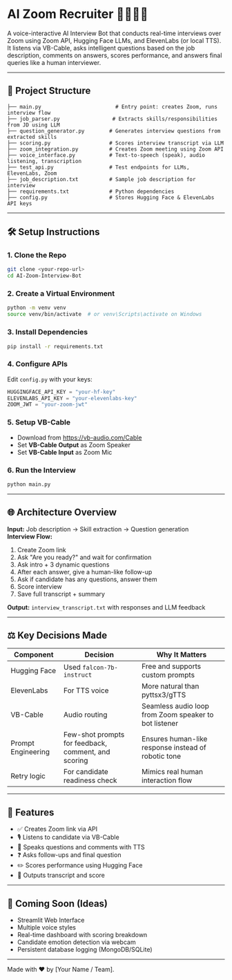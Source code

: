 # AI Zoom Recruiter 🧑‍💻🙋‍♂️

A voice-interactive AI Interview Bot that conducts real-time interviews over Zoom using Zoom API, Hugging Face LLMs, and ElevenLabs (or local TTS). It listens via VB-Cable, asks intelligent questions based on the job description, comments on answers, scores performance, and answers final queries like a human interviewer.

---

## 📂 Project Structure

```
├── main.py                        # Entry point: creates Zoom, runs interview flow
├── job_parser.py                 # Extracts skills/responsibilities from JD using LLM
├── question_generator.py        # Generates interview questions from extracted skills
├── scoring.py                   # Scores interview transcript via LLM
├── zoom_integration.py          # Creates Zoom meeting using Zoom API
├── voice_interface.py           # Text-to-speech (speak), audio listening, transcription
├── test_api.py                  # Test endpoints for LLMs, ElevenLabs, Zoom
├── job_description.txt          # Sample job description for interview
├── requirements.txt             # Python dependencies
├── config.py                    # Stores Hugging Face & ElevenLabs API keys
```

---

## 🛠️ Setup Instructions

### 1. Clone the Repo
```bash
git clone <your-repo-url>
cd AI-Zoom-Interview-Bot
```

### 2. Create a Virtual Environment
```bash
python -m venv venv
source venv/bin/activate  # or venv\Scripts\activate on Windows
```

### 3. Install Dependencies
```bash
pip install -r requirements.txt
```

### 4. Configure APIs
Edit `config.py` with your keys:
```python
HUGGINGFACE_API_KEY = "your-hf-key"
ELEVENLABS_API_KEY = "your-elevenlabs-key"
ZOOM_JWT = "your-zoom-jwt"
```

### 5. Setup VB-Cable
- Download from https://vb-audio.com/Cable
- Set **VB-Cable Output** as Zoom Speaker
- Set **VB-Cable Input** as Zoom Mic

### 6. Run the Interview
```bash
python main.py
```

---

## 🌐 Architecture Overview

**Input:** Job description → Skill extraction → Question generation  
**Interview Flow:**
1. Create Zoom link
2. Ask "Are you ready?" and wait for confirmation
3. Ask intro + 3 dynamic questions
4. After each answer, give a human-like follow-up
5. Ask if candidate has any questions, answer them
6. Score interview
7. Save full transcript + summary

**Output:** `interview_transcript.txt` with responses and LLM feedback

---

## ⚖️ Key Decisions Made

| Component | Decision | Why It Matters |
|----------|---------|----------------|
| Hugging Face | Used `falcon-7b-instruct` | Free and supports custom prompts |
| ElevenLabs | For TTS voice | More natural than pyttsx3/gTTS |
| VB-Cable | Audio routing | Seamless audio loop from Zoom speaker to bot listener |
| Prompt Engineering | Few-shot prompts for feedback, comment, and scoring | Ensures human-like response instead of robotic tone |
| Retry logic | For candidate readiness check | Mimics real human interaction flow |

---

## 🔧 Features
- ✅ Creates Zoom link via API
- 🎙️ Listens to candidate via VB-Cable
- 🎤 Speaks questions and comments with TTS
- ❓ Asks follow-ups and final question
- ✏️ Scores performance using Hugging Face
- 📄 Outputs transcript and score

---

## 📅 Coming Soon (Ideas)
- Streamlit Web Interface
- Multiple voice styles
- Real-time dashboard with scoring breakdown
- Candidate emotion detection via webcam
- Persistent database logging (MongoDB/SQLite)

---

Made with ❤️ by [Your Name / Team].

